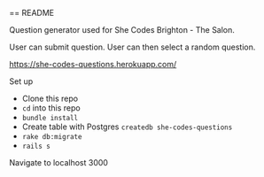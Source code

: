 == README

Question generator used for She Codes Brighton - The Salon.

User can submit question. User can then select a random question.

https://she-codes-questions.herokuapp.com/

Set up

* Clone this repo
* `cd` into this repo
* `bundle install`
* Create table with Postgres `createdb she-codes-questions`
* `rake db:migrate`
* `rails s`

Navigate to localhost 3000
